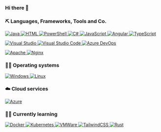 ### Hi there 👋

### ⛏ Languages, Frameworks, Tools and Co.
<a href="https://java.com"> <img alt="Java" src="https://img.shields.io/badge/-Java-000?&logo=openjdk&logoColor=cd5b45"> </a>
<a href="https://www.w3.org"> <img alt="HTML" src="https://img.shields.io/badge/-HTML-000?&logo=HTML5"> </a>
<a href="https://github.com/PowerShell/PowerShell"> <img alt="PowerShell" src="https://img.shields.io/badge/-PowerShell-000?&logo=PowerShell"> </a>
<a href="https://docs.microsoft.com/en-us/visualstudio/get-started/csharp/?view=vs-2022"> <img alt="C#" src="https://img.shields.io/badge/-C%23-000?&logo=c-sharp&logoColor=lime"> </a>
<a href="https://www.javascript.com"> <img alt="JavaScript" src="https://img.shields.io/badge/-JavaScript-000?&logo=JavaScript"> </a>
<a href="https://angular.io"> <img alt="Angular" src="https://img.shields.io/badge/-Angular-000?&logo=Angular&logoColor=darkred"> </a>
<a href="https://www.typescriptlang.org"> <img alt="TypeScript" src="https://img.shields.io/badge/-TypeScript-000?&logo=typescript"> </a>

<a href="https://visualstudio.microsoft.com"> <img alt="Visual Studio" src="https://img.shields.io/badge/-Visual%20Studio-000?&logo=Visual%20Studio&logoColor=purple"> </a>
<a href="https://visualstudio.microsoft.com"> <img alt="Visual Studio Code" src="https://img.shields.io/badge/-Visual%20Studio%20Code-000?&logo=Visual%20Studio%20Code&logoColor=blue"> </a>
<a href="https://visualstudio.microsoft.com"> <img alt="Azure DevOps" src="https://img.shields.io/badge/-Azure%20DevOps-000?&logo=azure-devops&logoColor=blue"> </a>

<a href="https://httpd.apache.org"> <img alt="Apache" src="https://img.shields.io/badge/-Apache-000?&logo=Apache&logoColor=red"> </a>
<a href="https://www.nginx.com"> <img alt="Nginx" src="https://img.shields.io/badge/-Nginx-000?&logo=Nginx&logoColor=darkgreen"> </a>

### 👨‍💻 Operating systems 
<a href="https://www.microsoft.com"> <img alt="Windows" src="https://img.shields.io/badge/-Windows-000?&logo=Windows&logoColor=007396"> </a>
<a href="https://www.debian.org"> <img alt="Linux" src="https://img.shields.io/badge/-Linux-000?&logo=Linux"> </a>

### ☁️ Cloud services
<a href="https://azure.com"> <img alt="Azure" src="https://img.shields.io/badge/-Microsoft%20Azure-000?&logo=MicrosoftAzure&logoColor=blue"> </a>

### 👨‍🎓 Currently learning
<a href="https://www.docker.com"> <img alt="Docker" src="https://img.shields.io/badge/-Docker-000?&logo=Docker"> </a>
<a href="https://kubernetes.io/de/"> <img alt="Kubernetes" src="https://img.shields.io/badge/-Kubernetes-000?&logo=kubernetes"> </a>
<a href="https://www.vmware.com"> <img alt="VMWare" src="https://img.shields.io/badge/-VMWare-000?&logo=vmware"> </a>
<a href="https://tailwindcss.com"> <img alt="TailwindCSS" src="https://img.shields.io/badge/-TailwindCSS-000?&logo=tailwind-css"> </a>
<a href="https://www.rust-lang.com"> <img alt="Rust" src="https://img.shields.io/badge/Rust-000000?&logo=rust"> </a>
